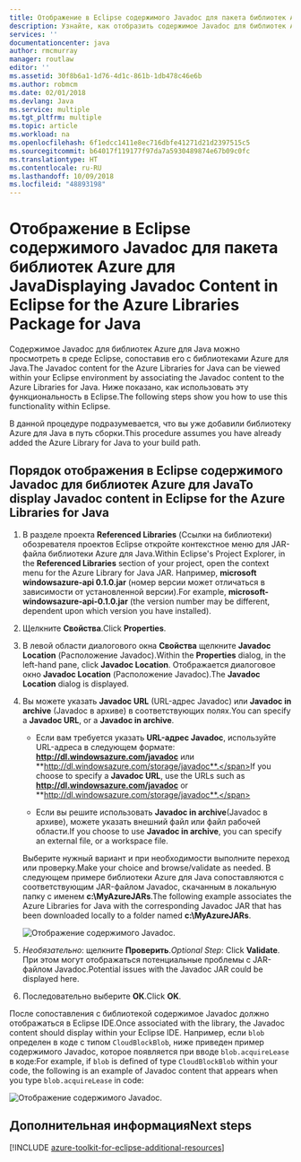 ```yaml
---
title: Отображение в Eclipse содержимого Javadoc для пакета библиотек Azure для Java
description: Узнайте, как отобразить содержимое Javadoc для библиотек Azure в Eclipse.
services: ''
documentationcenter: java
author: rmcmurray
manager: routlaw
editor: ''
ms.assetid: 30f8b6a1-1d76-4d1c-861b-1db478c46e6b
ms.author: robmcm
ms.date: 02/01/2018
ms.devlang: Java
ms.service: multiple
ms.tgt_pltfrm: multiple
ms.topic: article
ms.workload: na
ms.openlocfilehash: 6f1edcc1411e8ec716dbfe41271d21d2397515c5
ms.sourcegitcommit: b64017f119177f97da7a5930489874e67b09c0fc
ms.translationtype: HT
ms.contentlocale: ru-RU
ms.lasthandoff: 10/09/2018
ms.locfileid: "48893198"
---
```

# <a name="displaying-javadoc-content-in-eclipse-for-the-azure-libraries-package-for-java"></a><span data-ttu-id="6da04-103">Отображение в Eclipse содержимого Javadoc для пакета библиотек Azure для Java</span><span class="sxs-lookup"><span data-stu-id="6da04-103">Displaying Javadoc Content in Eclipse for the Azure Libraries Package for Java</span></span>

<span data-ttu-id="6da04-104">Содержимое Javadoc для библиотек Azure для Java можно просмотреть в среде Eclipse, сопоставив его с библиотеками Azure для Java.</span><span class="sxs-lookup"><span data-stu-id="6da04-104">The Javadoc content for the Azure Libraries for Java can be viewed within your Eclipse environment by associating the Javadoc content to the Azure Libraries for Java.</span></span> <span data-ttu-id="6da04-105">Ниже показано, как использовать эту функциональность в Eclipse.</span><span class="sxs-lookup"><span data-stu-id="6da04-105">The following steps show you how to use this functionality within Eclipse.</span></span>

<span data-ttu-id="6da04-106">В данной процедуре подразумевается, что вы уже добавили библиотеку Azure для Java в путь сборки.</span><span class="sxs-lookup"><span data-stu-id="6da04-106">This procedure assumes you have already added the Azure Library for Java to your build path.</span></span>

## <a name="to-display-javadoc-content-in-eclipse-for-the-azure-libraries-for-java"></a><span data-ttu-id="6da04-107">Порядок отображения в Eclipse содержимого Javadoc для библиотек Azure для Java</span><span class="sxs-lookup"><span data-stu-id="6da04-107">To display Javadoc content in Eclipse for the Azure Libraries for Java</span></span>

1. <span data-ttu-id="6da04-108">В разделе проекта **Referenced Libraries** (Ссылки на библиотеки) обозревателя проектов Eclipse откройте контекстное меню для JAR-файла библиотеки Azure для Java.</span><span class="sxs-lookup"><span data-stu-id="6da04-108">Within Eclipse's Project Explorer, in the **Referenced Libraries** section of your project, open the context menu for the Azure Library for Java JAR.</span></span> <span data-ttu-id="6da04-109">Например, **microsoft windowsazure-api 0.1.0.jar** (номер версии может отличаться в зависимости от установленной версии).</span><span class="sxs-lookup"><span data-stu-id="6da04-109">For example, **microsoft-windowsazure-api-0.1.0.jar** (the version number may be different, dependent upon which version you have installed).</span></span>

1. <span data-ttu-id="6da04-110">Щелкните **Свойства**.</span><span class="sxs-lookup"><span data-stu-id="6da04-110">Click **Properties**.</span></span>

1. <span data-ttu-id="6da04-111">В левой области диалогового окна **Свойства** щелкните **Javadoc Location** (Расположение Javadoc).</span><span class="sxs-lookup"><span data-stu-id="6da04-111">Within the **Properties** dialog, in the left-hand pane, click **Javadoc Location**.</span></span> <span data-ttu-id="6da04-112">Отображается диалоговое окно **Javadoc Location** (Расположение Javadoc).</span><span class="sxs-lookup"><span data-stu-id="6da04-112">The **Javadoc Location** dialog is displayed.</span></span>

1. <span data-ttu-id="6da04-113">Вы можете указать **Javadoc URL** (URL-адрес Javadoc) или **Javadoc in archive** (Javadoc в архиве) в соответствующих полях.</span><span class="sxs-lookup"><span data-stu-id="6da04-113">You can specify a **Javadoc URL**, or a **Javadoc in archive**.</span></span>

   * <span data-ttu-id="6da04-114">Если вам требуется указать **URL-адрес Javadoc**, используйте URL-адреса в следующем формате: **http://dl.windowsazure.com/javadoc** или **http://dl.windowsazure.com/storage/javadoc**.</span><span class="sxs-lookup"><span data-stu-id="6da04-114">If you choose to specify a **Javadoc URL**, use the URLs such as **http://dl.windowsazure.com/javadoc** or **http://dl.windowsazure.com/storage/javadoc**.</span></span>

   * <span data-ttu-id="6da04-115">Если вы решите использовать **Javadoc in archive**(Javadoc в архиве), можете указать внешний файл или файл рабочей области.</span><span class="sxs-lookup"><span data-stu-id="6da04-115">If you choose to use **Javadoc in archive**, you can specify an external file, or a workspace file.</span></span>

   <span data-ttu-id="6da04-116">Выберите нужный вариант и при необходимости выполните переход или проверку.</span><span class="sxs-lookup"><span data-stu-id="6da04-116">Make your choice and browse/validate as needed.</span></span> <span data-ttu-id="6da04-117">В следующем примере библиотеки Azure для Java сопоставляются с соответствующим JAR-файлом Javadoc, скачанным в локальную папку с именем **c:\MyAzureJARs**.</span><span class="sxs-lookup"><span data-stu-id="6da04-117">The following example associates the Azure Libraries for Java with the corresponding Javadoc JAR that has been downloaded locally to a folder named **c:\MyAzureJARs**.</span></span>

   ![Отображение содержимого Javadoc.][ic553487]

1. <span data-ttu-id="6da04-119">*Необязательно*: щелкните **Проверить**.</span><span class="sxs-lookup"><span data-stu-id="6da04-119">*Optional Step*: Click **Validate**.</span></span> <span data-ttu-id="6da04-120">При этом могут отображаться потенциальные проблемы с JAR-файлом Javadoc.</span><span class="sxs-lookup"><span data-stu-id="6da04-120">Potential issues with the Javadoc JAR could be displayed here.</span></span>

1. <span data-ttu-id="6da04-121">Последовательно выберите **ОК**.</span><span class="sxs-lookup"><span data-stu-id="6da04-121">Click **OK**.</span></span>

<span data-ttu-id="6da04-122">После сопоставления с библиотекой содержимое Javadoc должно отображаться в Eclipse IDE.</span><span class="sxs-lookup"><span data-stu-id="6da04-122">Once associated with the library, the Javadoc content should display within your Eclipse IDE.</span></span> <span data-ttu-id="6da04-123">Например, если `blob` определен в коде с типом `CloudBlockBlob`, ниже приведен пример содержимого Javadoc, которое появляется при вводе `blob.acquireLease` в коде:</span><span class="sxs-lookup"><span data-stu-id="6da04-123">For example, if `blob` is defined of type `CloudBlockBlob` within your code, the following is an example of Javadoc content that appears when you type `blob.acquireLease` in code:</span></span>

![Отображение содержимого Javadoc.][ic553488]

## <a name="next-steps"></a><span data-ttu-id="6da04-125">Дополнительная информация</span><span class="sxs-lookup"><span data-stu-id="6da04-125">Next steps</span></span>

[!INCLUDE [azure-toolkit-for-eclipse-additional-resources](../includes/azure-toolkit-for-eclipse-additional-resources.md)]

<!-- URL List -->

<!-- Legacy MSDN URL = https://msdn.microsoft.com/library/azure/hh698319.aspx -->

<!-- IMG List -->

[ic553487]: media/azure-toolkit-for-eclipse-displaying-javadoc-content-for-azure-libraries/ic553487.png
[ic553488]: media/azure-toolkit-for-eclipse-displaying-javadoc-content-for-azure-libraries/ic553488.png
